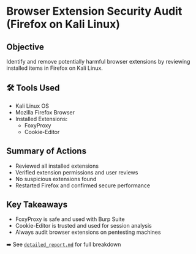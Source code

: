 #  Browser Extension Security Audit (Firefox on Kali Linux)

##  Objective
Identify and remove potentially harmful browser extensions by reviewing installed items in Firefox on Kali Linux.

## 🛠️ Tools Used
- Kali Linux OS
- Mozilla Firefox Browser
- Installed Extensions:
  - FoxyProxy
  - Cookie-Editor

##  Summary of Actions
- Reviewed all installed extensions
- Verified extension permissions and user reviews
- No suspicious extensions found
- Restarted Firefox and confirmed secure performance

##  Key Takeaways
- FoxyProxy is safe and used with Burp Suite
- Cookie-Editor is trusted and used for session analysis
- Always audit browser extensions on pentesting machines

➡️ See [`detailed_report.md`](./detailed_report.md) for full breakdown
